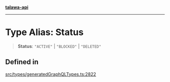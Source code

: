 [**talawa-api**](../../../README.md)

***

# Type Alias: Status

> **Status**: `"ACTIVE"` \| `"BLOCKED"` \| `"DELETED"`

## Defined in

[src/types/generatedGraphQLTypes.ts:2822](https://github.com/Suyash878/talawa-api/blob/095e6964ce2a06c1c30d1acf81b6162203f1db91/src/types/generatedGraphQLTypes.ts#L2822)
